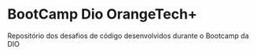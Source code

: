# BootCamp Dio OrangeTech+
Repositório dos desafios de código desenvolvidos durante o Bootcamp da DIO
